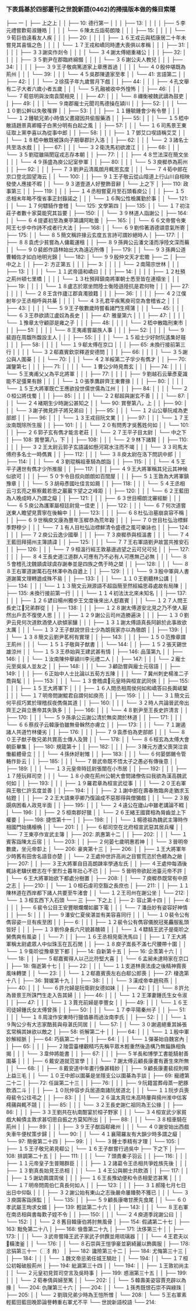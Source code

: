 ### 下表爲基於四部叢刊之世說新語(0462)的掃描版本做的條目索隱

├── 一
│   ├── 上之上
│   │   ├── 10:  德行第一
│   │   │   ├── 13:
│   │   │   │   ├── ５李元禮嘗歎荀淑鍾皓
│   │   │   │   └── ６陳太丘詣荀朗陵
│   │   │   ├── 15:
│   │   │   │   └── ９荀巨伯遠看友人疾
│   │   │   ├── 20:
│   │   │   │   ├── １６王戎云與嵇康居二十年未嘗見其喜慍之色
│   │   │   │   └── １７王戎和嶠同時遭大喪俱以孝稱
│   │   │   ├── 31:
│   │   │   │   ├── ３３謝奕作剡令
│   │   │   │   └── ３４謝太傅絕重褚公
│   │   │   ├── 32:
│   │   │   │   ├── ３５劉尹在郡臨終綿惙
│   │   │   │   └── ３６謝公夫人教兒
│   │   │   ├── 34:
│   │   │   │   ├── ３９王子敬病篤道家上章應首過
│   │   │   │   └── ４０殷仲堪既為荊州
│   │   │   └── 39:
│   │   │       └── ４５吳郡陳遺家至孝
│   │   └── 41:  言語第二
│   │       ├── 42:
│   │       │   └── ２徐孺子年九歲嘗月下戲
│   │       ├── 44:
│   │       │   ├── ４孔文舉有二子大者六歲小者五歲
│   │       │   └── ５孔融被收中外惶怖
│   │       ├── 46:
│   │       │   └── ７荀慈明與汝南袁閬相見
│   │       ├── 47:
│   │       │   └── ８禰衡被魏武謫為鼓吏
│   │       ├── 49:
│   │       │   └── ９南郡龐士元聞司馬德操在潁川
│   │       ├── 52:
│   │       │   └── １０劉公幹以失敬罹罪
│   │       ├── 53:
│   │       │   ├── １１鍾毓鍾會少有令譽
│   │       │   └── １２鍾毓兄弟小時值父晝寢因共偷服藥酒
│   │       ├── 55:
│   │       │   └── １５嵇中散語趙景真卿瞳子白黑分明有白起之風
│   │       ├── 57:
│   │       │   └── １６司馬景王東征取上黨李喜以為從事中郎
│   │       ├── 58:
│   │       │   ├── １７鄧艾口喫語稱艾艾
│   │       │   └── １８嵇中散既被誅向子期舉郡計入洛
│   │       ├── 62:
│   │       │   └── ２３諸名士共至洛水戲
│   │       ├── 67:
│   │       │   └── ３２衛洗馬初欲渡江
│   │       ├── 68:
│   │       │   └── ３５劉琨雖隔閡寇戎志存本朝
│   │       ├── 77:
│   │       │   ├── ４８竺法深在簡文坐
│   │       │   └── ４９孫盛為庾公記室參軍
│   │       ├── 80:
│   │       │   └── ５３庾穉恭為荊州
│   │       ├── 92:
│   │       │   ├── ７３劉尹云清風朗月輒思玄度
│   │       │   └── ７４荀中郎在京口登北固望海云
│   │       └── 100:
│   │           ├── ９１王子敬云從山陰道上行山川自相映發使人應接不暇
│   │           └── ９３道壹道人好整飾音辭
│   └── 上之下
│       ├── 110: 政事第三
│       │   ├── 119:
│       │   │   ├── １４丞相嘗夏月至石頭看庾公
│       │   │   ├── １５丞相末年略不復省事正封籙諾之
│       │   │   └── １６陶公性檢厲勤於事
│       │   └── 121:
│       │       └── １７何驃騎作會稽
│       └── 125: 文學第四
│           ├── 135:
│           │   └── １７初注莊子者數十家莫能究其旨要
│           ├── 150:
│           │   └── ３９林道人詣謝公
│           ├── 164:
│           │   └── ６４提婆初至為東亭第講阿毗曇
│           ├── 165:
│           │   └── ６６文帝嘗令東阿王七步中作詩不成者行大法
│           ├── 168:
│           │   └── ６９劉伶著酒德頌意氣所寄
│           ├── 175:
│           │   └── ８５簡文稱許掾云玄度五言詩可謂妙絕時人
│           ├── 177:
│           │   ├── ８８袁虎少貧嘗為人傭載運租
│           │   ├── ８９孫興公云潘文淺而淨陸文深而蕪
│           │   └── ９０裴郎作語林始出大為遠近所傳
│           ├── 179:
│           │   └── ９３孫興公道曹輔佐才如白地明光錦
│           └── 182:
│               └── ９９殷仲文天才宏贍
├── 二
│   ├── 中之上
│   │   ├── 2:   方正第五
│   │   │   ├── 3:
│   │   │   │   └── ２南陽宗世林
│   │   │   ├── 13:
│   │   │   │   └── １１武帝語和嶠曰
│   │   │   ├── 14:
│   │   │   │   ├── １２杜預之荊州頓七里橋
│   │   │   │   └── １３杜預拜鎮南將軍朝士悉至皆在連榻坐
│   │   │   ├── 19:
│   │   │   │   └── １８盧志於眾坐問陸士衡陸遜陸抗是君何物
│   │   │   ├── 27:
│   │   │   │   └── ２８王含作廬江郡貪濁狼籍
│   │   │   ├── 36:
│   │   │   │   ├── ４２江僕射年少王丞相呼與共棊
│   │   │   │   └── ４３孔君平疾篤庾司空為會稽省之
│   │   │   ├── 43:
│   │   │   │   └── ５９王子敬數歲時嘗看諸門生樗蒲
│   │   │   └── 45:
│   │   │       └── ６３王恭欲請江盧奴為長史
│   │   ├── 47:  雅量第六
│   │   │   ├── 47:
│   │   │   │   └── １豫章太守顧邵是雍之子
│   │   │   ├── 48:
│   │   │   │   └── ２嵇中散臨刑東市
│   │   │   ├── 51:
│   │   │   │   └── ８王夷甫嘗屬族人事
│   │   │   ├── 52:
│   │   │   │   └── ９裴遐在周馥所馥設主人
│   │   │   ├── 55:
│   │   │   │   └── １５祖士少好財阮遙集好屐
│   │   │   ├── 58:
│   │   │   │   └── １９郗太傅在京口
│   │   │   ├── 65: 未換行接前第三行
│   │   │   │   └── ３２郗嘉賓欽崇釋道安德問
│   │   │   ├── 66:
│   │   │   │   └── ３５謝公與人圍棊
│   │   │   └── 70:
│   │   │       └── ４２羊綏第二子孚少有儁才
│   │   ├── 70:  識鑒第七
│   │   │   ├── 71:
│   │   │   │   └── １曹公少時見喬玄
│   │   │   ├── 74:
│   │   │   │   └── ５王夷甫父乂為平北將軍
│   │   │   ├── 77:
│   │   │   │   ├── ９劉越石云華彥夏識能不足彊果有餘
│   │   │   │   └── １０張季鷹辟齊王東曹掾
│   │   │   ├── 80:
│   │   │   │   └── １５王大將軍既亡王應欲投世儒世儒為江州
│   │   │   ├── 84:
│   │   │   │   └── ２０桓公將伐蜀
│   │   │   ├── 85:
│   │   │   │   └── ２２郗超與謝玄不善
│   │   │   └── 87:
│   │   │       └── ２４褚期生少時謝公甚知之
│   │   └── 90:  賞譽第八，上
│   │       ├── 90:
│   │       │   └── ３謝子微見許子將兄弟曰
│   │       ├── 95:
│   │       │   └── １２山公舉阮咸為吏部郎
│   │       ├── 96:
│   │       │   └── １３王戎目阮文業
│   │       ├── 97:
│   │       │   └── １７王汝南既除所生服
│   │       ├── 101:
│   │       │   └── ２０有問秀才吳舊姓何如
│   │       └── 101:
│   │           ├── ２６郭子玄有儁才能言老莊
│   │           └── ２７王平子目太尉
│   └── 中之下
│       ├── 108: 賞譽第八，下
│       │   ├── 108:
│       │   │   └── ２９林下諸賢
│       │   ├── 110:
│       │   │   ├── ３２王太尉云郭子玄語議如懸河寫水注而不竭
│       │   │   └── ３３司馬太傅府多名士一時儁異
│       │   ├── 112:
│       │   │   └── ３８庾太尉在洛下問訊中郎
│       │   ├── 114:
│       │   │   └── ４３劉琨稱祖車騎為朗詣
│       │   ├── 115:
│       │   │   └── ４５王平子邁世有儁才少所推服
│       │   ├── 117:
│       │   │   ├── ４９王大將軍稱其兒云其神候似欲可
│       │   │   ├── ５０卞令目叔向朗朗如百間屋
│       │   │   ├── ５１王敦為大將軍鎮豫章
│       │   │   └── ５３胡毋彥國吐佳言如屑
│       │   ├── 118:
│       │   │   └── ５４王丞相云刁玄亮之察察戴若思之巖巖卞望之之峰距
│       │   ├── 120:
│       │   │   └── ６２王藍田為人晚成時人乃謂之癡
│       │   ├── 121:
│       │   │   ├── ６３世目楊朗沈審經斷
│       │   │   └── ６５庾公為護軍屬桓廷尉覓一佳吏
│       │   ├── 122:
│       │   │   └── ６７何次道嘗送東人瞻望見賈寧在後輪中
│       │   ├── 123:
│       │   │   ├── ６８杜弘治墓崩哀容不稱
│       │   │   ├── ６９世稱庾文康為豐年玉穉恭為荒年穀
│       │   │   ├── ７０世目杜弘治標鮮季野穆少
│       │   │   └── ７１有人目杜弘治標鮮清令盛德之風可樂詠也
│       │   ├── 124:
│       │   │   ├── ７２庾公云逸少國舉
│       │   │   ├── ７３庾穉恭與桓溫書
│       │   │   └── ７４王藍田拜揚州主簿請諱
│       │   ├── 125:
│       │   │   └── ７７王右軍語劉尹故當共推安石
│       │   ├── 126:
│       │   │   └── ７９桓溫行經王敦墓邊過望之云可兒可兒
│       │   ├── 127:
│       │   │   ├── ８４王長史道江道群人可應有乃不必有人可應無己必無
│       │   │   └── ８５會稽孔沈魏顗虞球虞存謝奉並是四族之儁于時之桀
│       │   ├── 128:
│       │   │   └── ８８王右軍道謝萬石在林澤中為自遒上
│       │   ├── 129:
│       │   │   └── ９３殷中軍與人書道謝萬文理轉遒成殊不易
│       │   ├── 133:
│       │   │   └── １１０王劉聽林公講
│       │   ├── 134:
│       │   │   └── １１３簡文云淵源語不超詣簡至然經綸思尋處故有局陳
│       │   ├── 135: 未換行接前第一行
│       │   │   └── １１４初法汰北來未知名
│       │   ├── 137:
│       │   │   ├── １２６諺曰楊州獨步王文度後來出人郄嘉賓
│       │   │   └── １２７人問王長史江𨞹兄弟群從
│       │   ├── 138:
│       │   │   ├── １２８謝太傅道安北見之乃不使人厭然出戶去不復使人思
│       │   │   ├── １２９謝公云司州造勝遍決
│       │   │   ├── １３０劉尹云見何次道飲酒使人欲傾家釀
│       │   │   ├── １３１謝太傅語真長阿齡於此事故欲太厲
│       │   │   └── １３２王子猷說世目士少為朗我家亦以為徹朗
│       │   ├── 139:
│       │   │   └── １３８簡文云劉尹茗柯有實理
│       │   ├── 143:
│       │   │   ├── １５０范豫章謂王荊州
│       │   │   └── １５１子敬與子猷書
│       │   └── 144:
│       │       ├── １５２張天錫世雄涼州
│       │       └── １５３王恭始與王建武甚有情
│       ├── 146: 品藻第九
│       │   ├── 146:
│       │   │   └── １汝南陳仲舉潁川李元禮二人
│       │   ├── 147:
│       │   │   └── ２龐士元至吳吳人並友之
│       │   ├── 148:
│       │   │   └── ３顧劭嘗與龐士元宿語
│       │   ├── 149:
│       │   │   ├── ６正始中人士比論以五荀方五陳
│       │   │   └── ７冀州刺史楊淮二子喬與髦
│       │   ├── 153:
│       │   │   └── １３會稽虞𩦎元皇時與桓宣武同俠
│       │   ├── 155:
│       │   │   ├── １５王大將軍下
│       │   │   ├── １６人問丞相周侯何如和嶠答曰長輿嵯櫱
│       │   │   └── １７明帝問謝鯤君自謂何如庾亮
│       │   ├── 159:
│       │   │   └── ３１簡文云何平叔巧累於理稽叔夜儁傷其道
│       │   ├── 160:
│       │   │   └── ３２時人共論晉武帝出齊王之與立惠帝其失孰多
│       │   ├── 166:
│       │   │   └── ４８劉尹至王長史許清言
│       │   ├── 170:
│       │   │   └── ５９孫承公云謝公清於無奕潤於林道
│       │   ├── 171:
│       │   │   └── ６６蔡叔子云韓康伯雖無骨榦然亦膚立
│       │   ├── 173:
│       │   │   └── ７１謝遏諸人共道竹林優劣
│       │   ├── 176:
│       │   │   ├── ７９袁彥伯為吏部郎
│       │   │   └── ８０王子猷子敬兄弟共賞高士傳人及贊
│       │   └── 178:
│       │       └── ８６桓玄為太傅大會朝臣畢集
│       ├── 180: 規箴第十
│       │   ├── 182:
│       │   │   ├── ３陳元方遭父喪哭泣哀慟軀體骨立
│       │   │   └── ４孫休好射雉
│       │   ├── 183:
│       │   │   └── ６何晏鄧颺令管輅作卦云
│       │   ├── 185:
│       │   │   └── ７晉武帝既不悟太子之愚必有傳後意
│       │   ├── 189:
│       │   │   └── １３元皇帝時廷尉張闓在小市居
│       │   ├── 192:
│       │   │   ├── １７陸玩拜司空
│       │   │   └── １８小庾在荊州公朝大會問諸僚佐曰我欲為漢高魏武何如
│       │   ├── 193:
│       │   │   ├── １９羅君章為桓宣武從事
│       │   │   └── ２０王右軍與王敬仁許玄度並善
│       │   ├── 194:
│       │   │   ├── ２１謝中郎在壽春敗臨奔走猶求玉帖鐙
│       │   │   ├── ２２王大語東亭卿乃復論成不惡那得與僧彌戲
│       │   │   └── ２３殷覬病困看人政見半面
│       │   ├── 195:
│       │   │   └── ２４遠公在廬山中雖老講論不輟
│       │   └── 196:
│       │       ├── ２５桓南郡好獵
│       │       └── ２６王緒王國寶相為脣齒並上下權要
│       ├── 198: 捷悟第十一
│       │   ├── 198:
│       │   │   └── １楊德祖為魏武主簿時作相國門始搆榱桷
│       │   └── 201:
│       │       ├── ６郗司空在北府桓宣武惡其居兵權
│       │       └── ７王東亭作宣武主簿
│       ├── 202: 夙惠第十二
│       │   ├── 202:
│       │   │   └── １賓客詣陳太丘宿
│       │   └── 203:
│       │       ├── ２何晏七歲明惠若神
│       │       └── ３晉明帝數歲，坐元帝厀上
│       └── 206: 豪爽第十三
│           ├── 206:
│           │   ├── １王大將軍年少時舊有田舍名語音亦楚
│           │   └── ２王處仲世許高尚之目嘗荒恣於色體為之敝
│           ├── 207:
│           │   ├── ３王大將軍自目高朗踈率學通左氏
│           │   ├── ４王處仲每酒後輒詠老驥伏櫪志在千里烈士暮年壯心不已
│           │   ├── ５晉明帝欲起池臺元帝不許
│           │   └── ６王大將軍始欲下都處分樹置
│           ├── 208:
│           │   └── ７庾穉恭既常有中原之志
│           ├── 210:
│           │   └── １０桓石虔司空豁之長庶也
│           ├── 211:
│           │   ├── １１陳林道在西岸都下諸人共要至牛渚會
│           │   └── １２王司州在謝公坐
│           └── 212:
│               └── １３桓玄西下入石頭
└── 三
    ├── 下之上
    │   ├── 2:   容止第十四
    │   │   ├── 4:
    │   │   │   ├── ６裴令公目王安豐眼爛爛如巖下電
    │   │   │   └── ７潘岳妙有姿容好神情
    │   │   ├── 5:
    │   │   │   ├── ９潘安仁夏侯湛並有美容喜同行
    │   │   │   └── １０裴令公有儁容姿一旦有疾至困
    │   │   ├── 6:
    │   │   │   ├── １２裴令公有儁容儀脫冠冕麤服亂頭皆好
    │   │   │   ├── １３劉伶身長六尺貌甚醜顇
    │   │   │   └── １４驃騎王武子是衛玠之舅儁爽有風姿
    │   │   └── 7:
    │   │       ├── １６王丞相見衛洗馬曰
    │   │       ├── １７王大將軍稱太尉處眾人中似珠玉在瓦石閒
    │   │       ├── １８庾子嵩長不滿七尺腰帶十圍
    │   │       └── １９衛玠從豫章至下都
    │   ├── 14:  自新第十五
    │   ├── 16:  企羡第十六
    │   │   └── 18:
    │   │       ├── ５郗嘉賓得人以己比符堅大喜
    │   │       └── ６孟昶未達時家在京口
    │   ├── 18:  傷逝第十七
    │   │   ├── 22:
    │   │   │   └── １１支道林喪法虔之後精神霣喪風味轉墜
    │   │   └── 23:
    │   │       └── １２郗嘉賓喪左右白郗公郎喪
    │   ├── 27:  棲逸第十八
    │   ├── 36:  賢媛第十九
    │   │   ├── 38:
    │   │   │   └── ３漢成帝幸趙飛燕
    │   │   ├── 40:
    │   │   │   └── ６許允婦是阮衛尉女德如妹
    │   │   ├── 42:
    │   │   │   └── ８許允為晉景王所誅門生走入告其婦
    │   │   ├── 46:
    │   │   │   └── １２王渾妻鍾氏生女令淑
    │   │   ├── 47:
    │   │   │   └── １３賈充前婦是李豐女
    │   │   ├── 49:
    │   │   │   └── １６王司徒婦鍾氏女太傅曾孫
    │   │   ├── 50:
    │   │   │   └── １７李平陽秦州子
    │   │   ├── 51:
    │   │   │   └── １８周浚作安東時行獵值暴雨過汝南李氏
    │   │   ├── 52:
    │   │   │   └── １９陶公少有大志家酷貧與母湛氏同居
    │   │   └── 57:
    │   │       └── ３０謝遏絕重其姊張玄常稱其妹欲以敵之
    │   ├── 58:  術解第二十
    │   │   ├── 64:
    │   │   │   └── １１殷中軍妙解經脈
    │   ├── 64:  巧蓺第二十一
    │   │   ├── 64:
    │   │   │   └── １彈棊始自魏宮內
    │   │   ├── 65:
    │   │   │   ├── ２陵雲臺樓觀精巧先稱平眾木輕重然後造構乃無錙銖相負揭
    │   │   │   └── ３韋仲將能書
    │   │   ├── 67:
    │   │   │   ├── ５羊長和博學工書能騎射善圍棊
    │   │   │   ├── ６戴安道就范宣學
    │   │   │   └── ７謝太傅云顧長康畫有蒼生來所無
    │   │   └── 68:
    │   │       ├── ８戴安道中年畫行像甚精妙
    │   │       ├── ９顧長康畫裴叔則頰上益三毛
    │   │       └── １０王中郎以圍棊是坐隱支公以圍棊為手談
    │   ├── 69:  寵禮第二十二
    │   ├── 72:  任誕第二十三
    │   │   ├── 76:
    │   │   │   ├── ９阮籍當葬母蒸一肥豚飲酒二斗
    │   │   │   ├── １０阮仲容步兵居道南諸阮居道北
    │   │   │   └── １１阮步兵喪母裴令公往弔之
    │   │   ├── 83:
    │   │   │   └── ２６溫太真位未高時屢與揚州淮中估客樗蒱與輒不競
    │   │   ├── 85:
    │   │   │   └── ３２王長史謝仁祖同為王公掾
    │   │   ├── 86:
    │   │   │   ├── ３３王劉共在杭南酣宴於桓子野家
    │   │   │   └── ３４桓宣武少家貧戲大輸債主敦求甚切思自振之方莫知所出
    │   │   ├── 88:
    │   │   │   └── ３８桓車騎在荊州
    │   │   ├── 89:
    │   │   │   ├── ３９王子猷詣郗雍州
    │   │   │   └── ４０謝安始出西戲失車牛便杖策步歸
    │   │   └── 90:
    │   │       └── ４１襄陽羅友有大韻少時多謂之癡
    │   └── 97:  簡傲第二十四
    │       ├── 99:
    │       │   └── ３鍾士季精有才理
    │       └── 105:
    │           ├── １５王子敬兄弟見郗公
    │           └── １６王子猷嘗行過吳中
    ├── 下之下
    │   ├── 108: 排調第二十五
    │   │   ├── 111:
    │   │   │   └── ７頭責秦子羽云
    │   │   ├── 116:
    │   │   │   ├── １１元帝皇子生普賜群臣
    │   │   │   ├── １２諸葛令王丞相共爭姓族先後
    │   │   │   ├── １３劉真長始見王丞相
    │   │   │   └── １４王公與朝士共飲酒
    │   │   ├── 117:
    │   │   │   ├── １５謝幼輿謂周侯
    │   │   │   ├── １６王長豫幼便和令丞相愛恣甚篤
    │   │   │   └── １７明帝問周伯仁真長何如人
    │   │   ├── 123:
    │   │   │   ├── ３１郝隆七月七日出日中仰臥
    │   │   │   ├── ３２謝公始有東山之志後嚴命屢臻勢不獲已
    │   │   │   └── ３３庾園客詣孫監
    │   │   └── 135:
    │   │       ├── ５９顧長康噉甘蔗先食尾
    │   │       └── ６０孝武屬王珣求女婿
    │   ├── 139: 輕詆第二十六
    │   │   ├── 143:
    │   │   │   └── ８王右軍在南丞相與書每歎子姪不令
    │   │   ├── 150:
    │   │   │   └── ２４庾道季詫謝公曰
    │   │   └── 152:
    │   │       └── ２８舊目韓康伯將肘無風骨
    │   ├── 154: 假譎第二十七
    │   ├── 163: 黜免第二十八
    │   ├── 168: 儉嗇第二十九
    │   ├── 171: 汰侈第三十
    │   │   ├── 173:
    │   │   │   └── ３武帝嘗降王武子家武子供饌並用琉璃器
    │   │   │   └── ４王君夫以𥹋糒澳釜
    │   │   └── 176:
    │   │       └── ８石崇與王愷爭豪並窮綺麗以飾輿服
    │   ├── 178: 忿狷第三十一（⿰犭䏍）
    │   ├── 182: 讒險第三十二
    │   ├── 184: 尤悔第三十三
    │   │   ├── 184:
    │   │   │   └── １魏文帝忌弟任城王驍壯
    │   │   └── 194:
    │   │       └── １７桓公初報破殷荊州
    │   ├── 194: 紕漏第三十四
    │   │   └── 194:
    │   │       ├── １王敦初尚主
    │   │       └── ２元皇初見賀司空言及吳時事
    │   ├── 199: 惑溺第三十五
    │   │   ├── 199:
    │   │   │   └── ２荀奉倩與婦至篤
    │   │   └── 202:
    │   │       └── ５韓壽美姿容賈充辟以為掾
    │   └── 204: 仇隟第三十六
    │       ├── 204:
    │       │   └── １孫秀既恨石崇不與綠珠
    │       ├── 205:
    │       │   └── ２劉璵兄弟少時為王愷所憎
    │       └── 208:
    │           └── ５王右軍素輕藍田藍田晚節論譽轉重右軍尤不平
    └── 世說新語校語
        └── 214:
